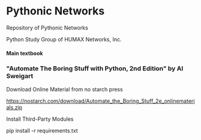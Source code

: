 # Pythonic Networks

Repository of Pythonic Networks

Python Study Group of HUMAX Networks, Inc.




#### Main textbook

### "Automate The Boring Stuff with Python, 2nd Edition" by Al Sweigart




Download Online Material from no starch press

https://nostarch.com/download/Automate_the_Boring_Stuff_2e_onlinematerials.zip



Install Third-Party Modules

pip install -r requirements.txt
